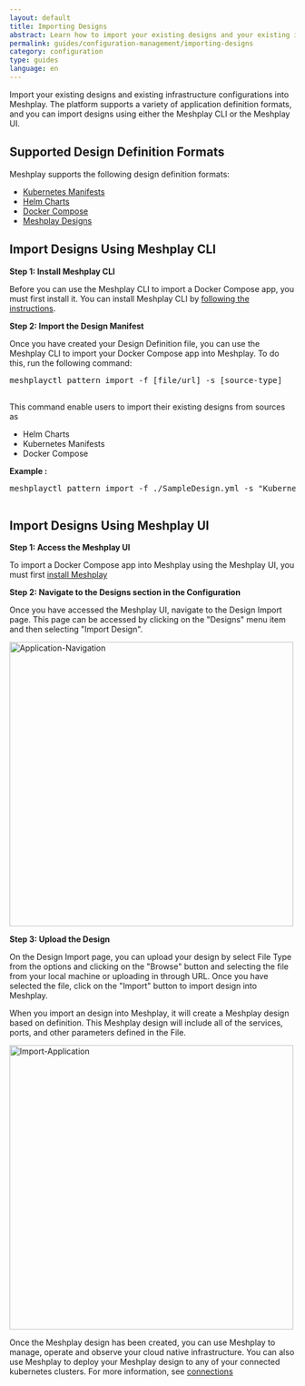 ```yaml
---
layout: default
title: Importing Designs
abstract: Learn how to import your existing designs and your existing infrastructure configurations into Meshplay as you to manage, operate, and observe your cloud native infrastructure more effectively.
permalink: guides/configuration-management/importing-designs
category: configuration
type: guides
language: en
---
```


Import your existing designs and existing infrastructure configurations into Meshplay. The platform supports a variety of application definition formats, and you can import designs using either the Meshplay CLI or the Meshplay UI.

## Supported Design Definition Formats

Meshplay supports the following design definition formats:

- [Kubernetes Manifests](https://kubernetes.io/docs/concepts/overview/working-with-objects/kubernetes-objects/)
- [Helm Charts](https://helm.sh/docs/topics/charts/)
- [Docker Compose](https://docs.docker.com/compose/)
- [Meshplay Designs](/concepts/logical/designs)

## Import Designs Using Meshplay CLI

**Step 1: Install Meshplay CLI**

Before you can use the Meshplay CLI to import a Docker Compose app, you must first install it. You can install Meshplay CLI by [following the instructions]({{site.baseurl}}/installation#install-meshplayctl).

**Step 2: Import the Design Manifest**

Once you have created your Design Definition file, you can use the Meshplay CLI to import your Docker Compose app into Meshplay. To do this, run the following command:

<pre class="codeblock-pre">
<div class="codeblock"><div class="clipboardjs">meshplayctl pattern import -f [file/url] -s [source-type]</div></div>
</pre>

This command enable users to import their existing designs from sources as

- Helm Charts
- Kubernetes Manifests
- Docker Compose

**Example :**

<pre class="codeblock-pre">
<div class="codeblock"><div class="clipboardjs">meshplayctl pattern import -f ./SampleDesign.yml -s "Kubernetes Manifest"</div></div>
</pre>

## Import Designs Using Meshplay UI

**Step 1: Access the Meshplay UI**

To import a Docker Compose app into Meshplay using the Meshplay UI, you must first [install Meshplay](/installation/quick-start)

**Step 2: Navigate to the Designs section in the Configuration**

Once you have accessed the Meshplay UI, navigate to the Design Import page. This page can be accessed by clicking on the "Designs" menu item and then selecting "Import Design".

<a href="{{ site.baseurl }}/assets/img/applications/Menu.png"><img alt="Application-Navigation" style="width:500px;height:auto;" src="{{ site.baseurl }}/assets/img/applications/Menu.png" /></a>

**Step 3: Upload the Design**

On the Design Import page, you can upload your design by select File Type from the options and clicking on the "Browse" button and selecting the file from your local machine or uploading in through URL. Once you have selected the file, click on the "Import" button to import design into Meshplay.

When you import an design into Meshplay, it will create a Meshplay design based on definition. This Meshplay design will include all of the services, ports, and other parameters defined in the File.

<a href="{{ site.baseurl }}/assets/img/applications/ImportDesign.png"><img alt="Import-Application" style="width:500px;height:auto;" src="{{ site.baseurl }}/assets/img/applications/ImportDesign.png" /></a>

Once the Meshplay design has been created, you can use Meshplay to manage, operate and observe your cloud native infrastructure. You can also use Meshplay to deploy your Meshplay design to any of your connected kubernetes clusters. For more information, see [connections](/installation/kubernetes)

